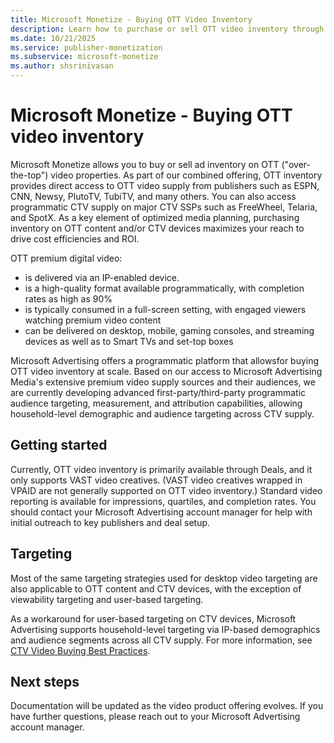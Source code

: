 ```yaml
---
title: Microsoft Monetize - Buying OTT Video Inventory
description: Learn how to purchase or sell OTT video inventory through Microsoft Monetize for ad transactions on OTT video properties.
ms.date: 10/21/2025
ms.service: publisher-monetization
ms.subservice: microsoft-monetize
ms.author: shsrinivasan
---
```


# Microsoft Monetize - Buying OTT video inventory

Microsoft Monetize allows you to buy or sell ad inventory on OTT ("over-the-top") video properties. As part of our combined offering, OTT inventory provides direct access to OTT video supply from publishers such as ESPN, CNN, Newsy, PlutoTV, TubiTV, and many others. You can also access programmatic CTV supply on major CTV SSPs such as FreeWheel, Telaria, and SpotX. As a key element of optimized media planning, purchasing inventory on OTT content and/or CTV devices maximizes your reach to drive cost efficiencies and ROI.

OTT premium digital video:

- is delivered via an IP-enabled device.
- is a high-quality format available programmatically, with completion rates as high as 90%
- is typically consumed in a full-screen setting, with engaged viewers watching premium video content
- can be delivered on desktop, mobile, gaming consoles, and streaming devices as well as to Smart TVs and set-top boxes

Microsoft Advertising offers a programmatic platform that allowsfor buying OTT video inventory at scale. Based on our access to Microsoft Advertising Media's extensive premium video supply sources and their audiences, we are currently developing advanced first-party/third-party programmatic audience targeting, measurement, and attribution capabilities, allowing household-level demographic and audience targeting across CTV supply.

## Getting started

Currently, OTT video inventory is primarily available through Deals, and it only supports VAST video creatives. (VAST video creatives wrapped in VPAID are not generally supported on OTT video inventory.) Standard video reporting is available for impressions, quartiles, and completion rates. You should contact your Microsoft Advertising account
manager for help with initial outreach to key publishers and deal setup.

## Targeting

Most of the same targeting strategies used for desktop video targeting are also applicable to OTT content and CTV devices, with the exception of viewability targeting and user-based targeting.

As a workaround for user-based targeting on CTV devices, Microsoft Advertising supports household-level targeting via IP-based demographics and audience segments across all CTV supply. For more information, see [CTV Video Buying Best Practices](ctv-video-buying-best-practices.md).

## Next steps

Documentation will be updated as the video product offering evolves. If you have further questions, please reach out to your Microsoft Advertising account manager.
